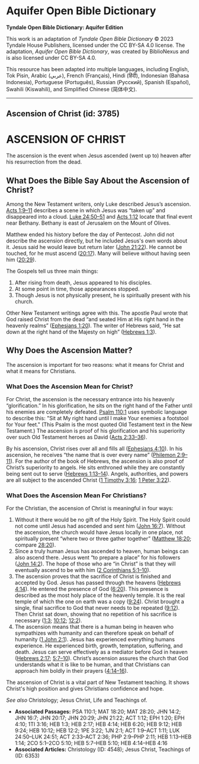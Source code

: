 # Aquifer Open Bible Dictionary

**Tyndale Open Bible Dictionary: Aquifer Edition**

This work is an adaptation of *Tyndale Open Bible Dictionary* © 2023 Tyndale House Publishers, licensed under the CC BY\-SA 4\.0 license. The adaptation, *Aquifer Open Bible Dictionary*, was created by BiblioNexus and is also licensed under CC BY\-SA 4\.0\.

This resource has been adapted into multiple languages, including English, Tok Pisin, Arabic (عربي), French (Français), Hindi (हिंदी), Indonesian (Bahasa Indonesia), Portuguese (Português), Russian (Русский), Spanish (Español), Swahili (Kiswahili), and Simplified Chinese (简体中文).



--------------------------------

## Ascension of Christ (id: 3785)

ASCENSION OF CHRIST
===================

The ascension is the event when Jesus ascended (went up to) heaven after his resurrection from the dead.

What Does the Bible Say About the Ascension of Christ?
------------------------------------------------------

Among the New Testament writers, only Luke described Jesus’s ascension. [Acts 1:9–11](https://ref.ly/Acts1:9-Acts1:11) describes a scene in which Jesus was “taken up” and disappeared into a cloud. [Luke 24:50–51](https://ref.ly/Luke24:50-Luke24:51) and [Acts 1:12](https://ref.ly/Acts1:12) locate that final event near Bethany. Bethany is east of Jerusalem on the Mount of Olives.

Matthew ended his history before the day of Pentecost. John did not describe the ascension directly, but he included Jesus's own words about it. Jesus said he would leave but return later ([John 21:22](https://ref.ly/John21:22)). He cannot be touched, for he must ascend ([20:17](https://ref.ly/John20:17)). Many will believe without having seen him ([20:29](https://ref.ly/John20:29)). 

The Gospels tell us three main things:

1. After rising from death, Jesus appeared to his disciples.
2. At some point in time, those appearances stopped.
3. Though Jesus is not physically present, he is spiritually present with his church.

Other New Testament writings agree with this. The apostle Paul wrote that God raised Christ from the dead “and seated Him at His right hand in the heavenly realms” ([Ephesians 1:20](https://ref.ly/Eph1:20)). The writer of Hebrews said, “He sat down at the right hand of the Majesty on high” ([Hebrews 1:3](https://ref.ly/Heb1:3)).

Why Does the Ascension Matter?
------------------------------

The ascension is important for two reasons: what it means for Christ and what it means for Christians.

### What Does the Ascension Mean for Christ?

For Christ, the ascension is the necessary entrance into his heavenly “glorification.” In his glorification, he sits on the right hand of the Father until his enemies are completely defeated. [Psalm 110:1](https://ref.ly/Ps110:1) uses symbolic language to describe this: "Sit at My right hand until I make Your enemies a footstool for Your feet." (This Psalm is the most quoted Old Testament text in the New Testament.) The ascension is proof of his glorification and his superiority over such Old Testament heroes as David ([Acts 2:33–36](https://ref.ly/Acts2:33-Acts2:36)). 

By his ascension, Christ rises over all and fills all ([Ephesians 4:10](https://ref.ly/Eph4:10)). In his ascension, he receives “the name that is over every name” ([Philemon 2:9–11](https://ref.ly/Phil2:9-Phil2:11)). For the author of the book of Hebrews, the ascension is also proof of Christ’s superiority to angels. He sits enthroned while they are constantly being sent out to serve ([Hebrews 1:13–14](https://ref.ly/Heb1:13-Heb1:14)). Angels, authorities, and powers are all subject to the ascended Christ ([1 Timothy 3:16](https://ref.ly/1Tim3:16); [1 Peter 3:22](https://ref.ly/1Pet3:22)).

### What Does the Ascension Mean For Christians?

For the Christian, the ascension of Christ is meaningful in four ways:

1. Without it there would be no gift of the Holy Spirit. The Holy Spirit could not come until Jesus had ascended and sent him ([John 16:7](https://ref.ly/John16:7)). Without the ascension, the church would have Jesus locally in one place, not spiritually present “where two or three gather together” ([Matthew 18:20](https://ref.ly/Matt18:20); compare [28:20](https://ref.ly/Matt28:20)).
2. Since a truly human Jesus has ascended to heaven, human beings can also ascend there. Jesus went “to prepare a place” for his followers ([John 14:2](https://ref.ly/John14:2)). The hope of those who are “in Christ” is that they will eventually ascend to be with him ([2 Corinthians 5:1–10](https://ref.ly/2Cor5:1-2Cor5:10)).
3. The ascension proves that the sacrifice of Christ is finished and accepted by God. Jesus has passed through the heavens ([Hebrews 4:14](https://ref.ly/Heb4:14)). He entered the presence of God ([6:20](https://ref.ly/Heb6:20)). This presence is described as the most holy place of the heavenly temple. It is the real temple of which the one on earth was a copy ([9:24](https://ref.ly/Heb9:24)). Christ brought a single, final sacrifice to God that never needs to be repeated ([9:12](https://ref.ly/Heb9:12)). Then Christ sat down, showing that no repetition of his sacrifice is necessary ([1:3](https://ref.ly/Heb1:3); [10:12](https://ref.ly/Heb10:12); [12:2](https://ref.ly/Heb12:2)).
4. The ascension means that there is a human being in heaven who sympathizes with humanity and can therefore speak on behalf of humanity ([1 John 2:1](https://ref.ly/1John2:1)). Jesus has experienced everything humans experience. He experienced birth, growth, temptation, suffering, and death. Jesus can serve effectively as a mediator before God in heaven ([Hebrews 2:17](https://ref.ly/Heb2:17); [5:7–10](https://ref.ly/Heb5:7-Heb5:10)). Christ’s ascension assures the church that God understands what it is like to be human, and that Christians can approach him boldly in their prayers ([4:14–16](https://ref.ly/Heb4:14-Heb4:16)).

The ascension of Christ is a vital part of New Testament teaching. It shows Christ's high position and gives Christians confidence and hope.

*See also* Christology; Jesus Christ, Life and Teachings of.

* **Associated Passages:** PSA 110:1; MAT 18:20; MAT 28:20; JHN 14:2; JHN 16:7; JHN 20:17; JHN 20:29; JHN 21:22; ACT 1:12; EPH 1:20; EPH 4:10; 1TI 3:16; HEB 1:3; HEB 2:17; HEB 4:14; HEB 6:20; HEB 9:12; HEB 9:24; HEB 10:12; HEB 12:2; 1PE 3:22; 1JN 2:1; ACT 1:9–ACT 1:11; LUK 24:50–LUK 24:51; ACT 2:33–ACT 2:36; PHP 2:9–PHP 2:11; HEB 1:13–HEB 1:14; 2CO 5:1–2CO 5:10; HEB 5:7–HEB 5:10; HEB 4:14–HEB 4:16
* **Associated Articles:** Christology (ID: 4548); Jesus Christ, Teachings of (ID: 6353)

